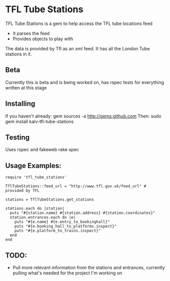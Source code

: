 TFL Tube Stations
=================

TFL Tube Stations is a gem to help access the TFL tube locations feed
  * It parses the feed
  * Provides objects to play with
  
The data is provided by Tfl as an xml feed. It has all the London Tube stations in it.
  
Beta
-----
Currently this is beta and is being worked on, has rspec tests for everything written at this stage
  
Installing
----------
If you haven't already:
    gem sources -a http://gems.github.com 
Then:
    sudo gem install kalv-tfl-tube-stations

Testing
-------
Uses rspec and fakeweb
    rake spec

Usage Examples:
---------------
    require 'tfl_tube_stations'
    
    TflTubeStations::feed_url = "http://www.tfl.gov.uk/feed_url" # provided by TFL

    stations = TflTubeStations.get_stations

    stations.each do |station|
      puts "#{station.name} #{station.address} #{station.coordinates}"
      station.entrances.each do |e|
        puts "#{e.name} #{e.entry_to_bookinghall}"
        puts "#{e.booking_hall_to_platforms.inspect}"
        puts "#{e.platform_to_trains.inspect}"
      end
    end


TODO:
-----
- Pull more relevant information from the stations and entrances, currently pulling what's needed for the project I'm working on